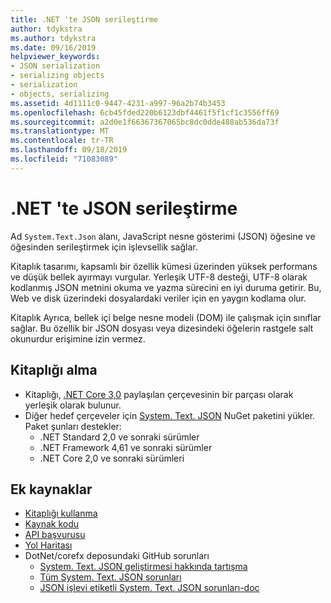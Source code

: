```yaml
---
title: .NET 'te JSON serileştirme
author: tdykstra
ms.author: tdykstra
ms.date: 09/16/2019
helpviewer_keywords:
- JSON serialization
- serializing objects
- serialization
- objects, serializing
ms.assetid: 4d1111c0-9447-4231-a997-96a2b74b3453
ms.openlocfilehash: 6cb45fded220b6123dbf4461f5f1cf1c3556ff69
ms.sourcegitcommit: a2d0e1f66367367065bc8dc0dde488ab536da73f
ms.translationtype: MT
ms.contentlocale: tr-TR
ms.lasthandoff: 09/18/2019
ms.locfileid: "71083089"
---
```

# <a name="json-serialization-in-net"></a>.NET 'te JSON serileştirme

Ad `System.Text.Json` alanı, JavaScript nesne gösterimi (JSON) öğesine ve öğesinden serileştirmek için işlevsellik sağlar.

Kitaplık tasarımı, kapsamlı bir özellik kümesi üzerinden yüksek performans ve düşük bellek ayırmayı vurgular. Yerleşik UTF-8 desteği, UTF-8 olarak kodlanmış JSON metnini okuma ve yazma sürecini en iyi duruma getirir. Bu, Web ve disk üzerindeki dosyalardaki veriler için en yaygın kodlama olur.

Kitaplık Ayrıca, bellek içi belge nesne modeli (DOM) ile çalışmak için sınıflar sağlar. Bu özellik bir JSON dosyası veya dizesindeki öğelerin rastgele salt okunurdur erişimine izin vermez. 

## <a name="how-to-get-the-library"></a>Kitaplığı alma

* Kitaplığı, [.NET Core 3,0](https://aka.ms/netcore3download) paylaşılan çerçevesinin bir parçası olarak yerleşik olarak bulunur.
* Diğer hedef çerçeveler için [System. Text. JSON](https://www.nuget.org/packages/System.Text.Json) NuGet paketini yükler. Paket şunları destekler:
  * .NET Standard 2,0 ve sonraki sürümler
  * .NET Framework 4,61 ve sonraki sürümler
  * .NET Core 2,0 ve sonraki sürümleri

## <a name="additional-resources"></a>Ek kaynaklar

* [Kitaplığı kullanma](system-text-json-how-to.md)
* [Kaynak kodu](https://github.com/dotnet/corefx/tree/master/src/System.Text.Json)
* [API başvurusu](xref:System.Text.Json)
* [Yol Haritası](https://github.com/dotnet/corefx/blob/master/src/System.Text.Json/roadmap/README.md)
* DotNet/corefx deposundaki GitHub sorunları
  * [System. Text. JSON geliştirmesi hakkında tartışma](https://github.com/dotnet/corefx/issues/33115)
  * [Tüm System. Text. JSON sorunları](https://github.com/dotnet/corefx/issues?q=is%3Aopen+is%3Aissue+label%3Aarea-System.Text.Json)
  * [JSON işlevi etiketli System. Text. JSON sorunları-doc](https://github.com/dotnet/corefx/labels/json-functionality-doc)
